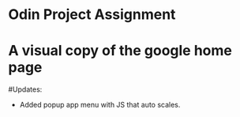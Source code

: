 # Odin Project Assignment
# A visual copy of the google home page

#Updates:

* Added popup app menu with JS that auto scales.
